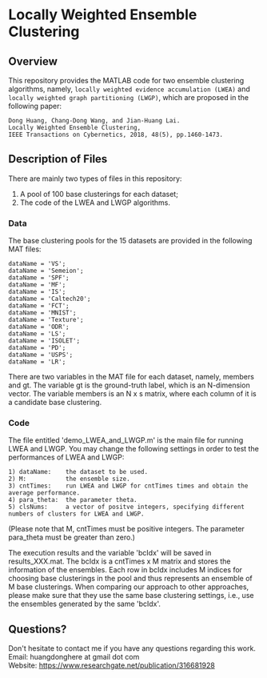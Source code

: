 # Locally Weighted Ensemble Clustering

## Overview
This repository provides the MATLAB code for two ensemble clustering algorithms, namely, `locally weighted evidence accumulation (LWEA)` and `locally weighted graph partitioning (LWGP)`, which are proposed in the following paper:
```
Dong Huang, Chang-Dong Wang, and Jian-Huang Lai.
Locally Weighted Ensemble Clustering,
IEEE Transactions on Cybernetics, 2018, 48(5), pp.1460-1473.
```

## Description of Files
There are mainly two types of files in this repository:
1. A pool of 100 base clusterings for each dataset;  
2. The code of the LWEA and LWGP algorithms.

### Data

The base clustering pools for the 15 datasets are provided in the following MAT files:

```
dataName = 'VS';
dataName = 'Semeion';
dataName = 'SPF';
dataName = 'MF';
dataName = 'IS';
dataName = 'Caltech20';
dataName = 'FCT';
dataName = 'MNIST';
dataName = 'Texture';
dataName = 'ODR';
dataName = 'LS';
dataName = 'ISOLET';
dataName = 'PD';
dataName = 'USPS';
dataName = 'LR';
```

There are two variables in the MAT file for each dataset, namely, members and gt. The variable gt is the ground-truth label, which is an N-dimension vector. The variable members is an N x s matrix, where each column of it is a candidate base clustering.


### Code

The file entitled 'demo_LWEA_and_LWGP.m' is the main file for running LWEA and LWGP. You may change the following settings in order to test the performances of LWEA and LWGP:

```
1) dataName:	the dataset to be used.
2) M:           the ensemble size.
3) cntTimes:	run LWEA and LWGP for cntTimes times and obtain the average performance.
4) para_theta:	the parameter theta.
5) clsNums:     a vector of positve integers, specifying different numbers of clusters for LWEA and LWGP.
```

(Please note that M, cntTimes must be positive integers. The parameter para_theta must be greater than zero.)

The execution results and the variable 'bcIdx' will be saved in results_XXX.mat. The bcIdx is a cntTimes x M matrix and stores the information of the ensembles. Each row in bcIdx includes M indices for choosing base clusterings in the pool and thus represents an ensemble of M base clusterings. When comparing our approach to other approaches, please make sure that they use the same base clustering settings, i.e., use the ensembles generated by the same 'bcIdx'.

## Questions?

Don't hesitate to contact me if you have any questions regarding this work.   
Email: huangdonghere at gmail dot com   
Website: https://www.researchgate.net/publication/316681928
